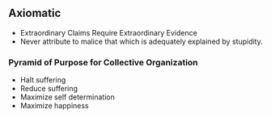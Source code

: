 ## Axiomatic

- Extraordinary Claims Require Extraordinary Evidence
- Never attribute to malice that which is adequately explained by stupidity.

### Pyramid of Purpose for Collective Organization

- Halt suffering
- Reduce suffering
- Maximize self determination
- Maximize happiness